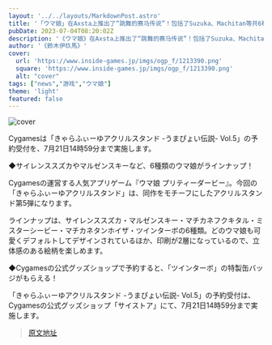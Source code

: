 ```yaml
---
layout: '../../layouts/MarkdownPost.astro'
title: '「ウマ娘」在Axsta上推出了“跳舞的赛马传说”！包括了Suzuka、Machitan等共6种，CyStore购买特典是“双涡轮徽章”'
pubDate: 2023-07-04T08:20:02Z
description: '《ウマ娘》在Axsta上推出了“跳舞的赛马传说”！包括了Suzuka、Machitan等共6种，CyStore购买特典是“双涡轮徽章”。'
author: '《鈴木伊玖馬》'
cover:
  url: 'https://www.inside-games.jp/imgs/ogp_f/1213390.png'
  square: 'https://www.inside-games.jp/imgs/ogp_f/1213390.png'
  alt: "cover"
tags: ["news","游戏","ウマ娘"]
theme: 'light'
featured: false
---
```


![cover](https://www.inside-games.jp/imgs/ogp_f/1213390.png)

Cygamesは「きゃらふぃーゆアクリルスタンド -うまぴょい伝説- Vol.5」の予約受付を、7月21日14時59分まで実施します。

◆サイレンススズカやマルゼンスキーなど、6種類のウマ娘がラインナップ！ 

Cygamesの運営する人気アプリゲーム『ウマ娘 プリティーダービー』。今回の「きゃらふぃーゆアクリルスタンド」は、同作をモチーフにしたアクリルスタンド第5弾になります。

ラインナップは、サイレンススズカ・マルゼンスキー・マチカネフクキタル・ミスターシービー・マチカネタンホイザ・ツインターボの6種類。どのウマ娘も可愛くデフォルトしてデザインされているほか、印刷が2層になっているので、立体感のある絵柄を楽しめます。

◆Cygamesの公式グッズショップで予約すると、「ツインターボ」の特製缶バッジがもらえる！

「きゃらふぃーゆアクリルスタンド -うまぴょい伝説- Vol.5」の予約受付は、Cygamesの公式グッズショップ「サイストア」にて、7月21日14時59分まで実施します。

>[原文地址](https://www.inside-games.jp/article/2023/07/04/146992.html)  